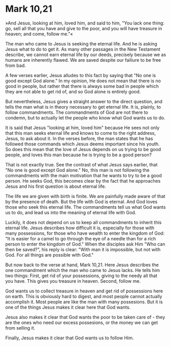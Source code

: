 # Mark 10,21

»And Jesus, looking at him, loved him, and said to him, "You lack one thing: go, sell all that you have and give to the poor, and you will have treasure in heaven; and come, follow me."«

The man who came to Jesus is seeking the eternal life. And he is asking Jesus what to do to get it. As many other passages in the New Testament describe, we cannot earn eternal life by our deeds, precisely because we as humans are inherently flawed. We are saved despite our failiure to be free from bad.

A few verses earlier, Jesus alludes to this fact by saying that "No one is good except God alone." In my opinion, He does not mean that there is no good in people, but rather that there is always some bad in people which they are not able to get rid of, and so God alone is entirely good.

But nevertheless, Jesus gives a straight answer to the direct question, and tells the man what is in theory necessary to get eternal life. It is, plainly, to follow commandments. The commandments of God are not there to condemn, but to actually let the people who know what God wants us to do.

It is said that Jesus "looking at him, loved him" because He sees not only that this man seeks eternal life and knows to come to the right address, Jesus, to ask about it. In the verses before, the man states that he has followed those commands which Jesus deems important since his youth. So does this mean that the love of Jesus depends on us trying to be good people, and loves this man because he is trying to be a good person?

That is not exactly true. See the contrast of what Jesus says earlier, that "No one is good except God alone." No, this man is not following the commandments with the main motivation that he wants to try to be a good person. He seeks God, this becomes clear by the fact that he approaches Jesus and his first question is about eternal life.

The life we are given with birth is finite. We are painfully made aware of that by the presence of death. But the life with God is eternal. And God loves those who seek this eternal life. The commandments tell us what God wants us to do, and lead us into the meaning of eternal life with God. 

Luckily, it does not depend on us to keep all commandments to inherit this eternal life. Jesus describes how difficult it is, especially for those with many possessions, for those who have wealth to enter the kingdom of God: "It is easier for a camel to go through the eye of a needle than for a rich person to enter the kingdom of God." When the disciples ask Him "Who can then be saved?", his reply is clear: "With man it is impossible, but not with God. For all things are possible with God."

But now back to the verse at hand, Mark 10,21. Here Jesus describes the one commandment which the man who came to Jesus lacks. He tells him two things: First, get rid of your possessions, giving to the needy all that you have. This gives you treasure in heaven. Second, follow me.

God wants us to collect treasure in heaven and get rid of possessions here on earth. This is obviously hard to digest, and most people cannot actually accomplish it. Most people are like the man with many possesions. But it is one of the things Jesus makes it clear here that God wants.

Jesus also makes it clear that God wants the poor to be taken care of -  they are the ones who need our excess possesions, or the money we can get from selling it.

Finally, Jesus makes it clear that God wants us to follow Him.
